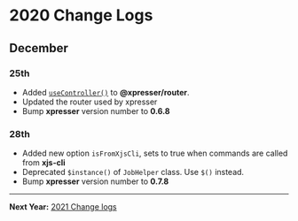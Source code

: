 #  2020 Change Logs

## December

### 25th

- Added [`useController()`](../router/readme.md#use-controller) to **@xpresser/router**.
- Updated the router used by xpresser
- Bump **xpresser** version number to **0.6.8** 

### 28th

- Added new option `isFromXjsCli`, sets to true when commands are called from **xjs-cli**
- Deprecated `$instance()` of `JobHelper` class. Use `$()` instead.
- Bump **xpresser** version number to **0.7.8** 

--------------------------------------------
**Next Year:** [2021 Change logs](./2021.md)
